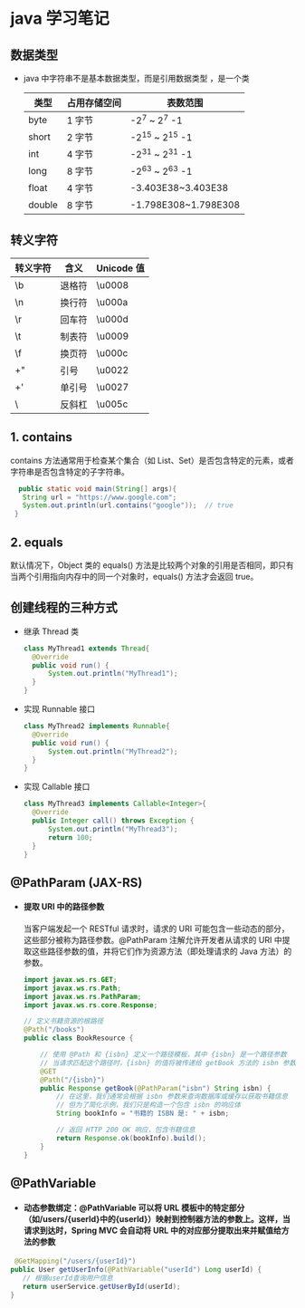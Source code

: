 # java 学习笔记

## 数据类型

- java 中字符串不是基本数据类型，而是引用数据类型 ，是一个类

  | 类型 | 占用存储空间 | 表数范围 |
  | ------ | ------------ | ----------------------------------- |
  | byte | 1 字节 | -2<sup>7</sup> ~ 2<sup>7</sup> -1 |
  | short | 2 字节 | -2<sup>15</sup> ~ 2<sup>15</sup> -1 |
  | int | 4 字节 | -2<sup>31</sup> ~ 2<sup>31</sup> -1 |
  | long | 8 字节 | -2<sup>63</sup> ~ 2<sup>63</sup> -1 |
  | float | 4 字节 | -3.403E38~3.403E38 |
  | double | 8 字节 | -1.798E308~1.798E308 |

## 转义字符

| 转义字符 | 含义   | Unicode 值 |
| -------- | ------ | ---------- |
| \b       | 退格符 | \u0008     |
| \n       | 换行符 | \u000a     |
| \r       | 回车符 | \u000d     |
| \t       | 制表符 | \u0009     |
| \f       | 换页符 | \u000c     |
| \+"      | 引号   | \u0022     |
| \+'      | 单引号 | \u0027     |
| \\       | 反斜杠 | \u005c     |

## 1. contains

contains 方法通常用于检查某个集合（如 List、Set）是否包含特定的元素，或者字符串是否包含特定的子字符串。

```java
  public static void main(String[] args){
   String url = "https://www.google.com";
   System.out.println(url.contains("google"));  // true
 }
```

## 2. equals

默认情况下，Object 类的 equals() 方法是比较两个对象的引用是否相同，即只有当两个引用指向内存中的同一个对象时，equals() 方法才会返回 true。

## 创建线程的三种方式

- 继承 Thread 类

  ```java
  class MyThread1 extends Thread{
    @Override
    public void run() {
        System.out.println("MyThread1");
    }
  }
  ```

- 实现 Runnable 接口

  ```java
  class MyThread2 implements Runnable{
    @Override
    public void run() {
        System.out.println("MyThread2");
    }
  }
  ```

- 实现 Callable 接口

  ```java
  class MyThread3 implements Callable<Integer>{
    @Override
    public Integer call() throws Exception {
        System.out.println("MyThread3");
        return 100;
    }
  }
  ```

## @PathParam (JAX-RS)

- #### 提取 URI 中的路径参数

  当客户端发起一个 RESTful 请求时，请求的 URI 可能包含一些动态的部分，这些部分被称为路径参数。@PathParam 注解允许开发者从请求的 URI 中提取这些路径参数的值，并将它们作为资源方法（即处理请求的 Java 方法）的参数。

  ```java
  import javax.ws.rs.GET;
  import javax.ws.rs.Path;
  import javax.ws.rs.PathParam;
  import javax.ws.rs.core.Response;

  // 定义书籍资源的根路径
  @Path("/books")
  public class BookResource {

      // 使用 @Path 和 {isbn} 定义一个路径模板，其中 {isbn} 是一个路径参数
      // 当请求匹配这个路径时，{isbn} 的值将被传递给 getBook 方法的 isbn 参数
      @GET
      @Path("/{isbn}")
      public Response getBook(@PathParam("isbn") String isbn) {
          // 在这里，我们通常会根据 isbn 参数来查询数据库或缓存以获取书籍信息
          // 但为了简化示例，我们只是构造一个包含 isbn 的响应体
          String bookInfo = "书籍的 ISBN 是: " + isbn;

          // 返回 HTTP 200 OK 响应，包含书籍信息
          return Response.ok(bookInfo).build();
      }
  }
  ```

## @PathVariable

- #### 动态参数绑定：@PathVariable 可以将 URL 模板中的特定部分（如/users/{userId}中的{userId}）映射到控制器方法的参数上。这样，当请求到达时，Spring MVC 会自动将 URL 中的对应部分提取出来并赋值给方法的参数

```java
 @GetMapping("/users/{userId}")
public User getUserInfo(@PathVariable("userId") Long userId) {
   // 根据userId查询用户信息
   return userService.getUserById(userId);
}
```
